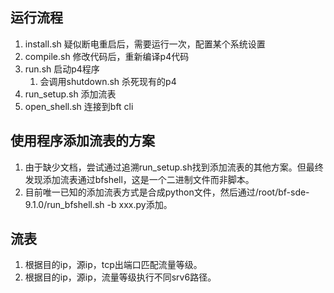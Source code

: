 ## 运行流程
1. install.sh 疑似断电重启后，需要运行一次，配置某个系统设置
2. compile.sh 修改代码后，重新编译p4代码
3. run.sh 启动p4程序
    1. 会调用shutdown.sh 杀死现有的p4
4. run_setup.sh 添加流表
5. open_shell.sh 连接到bft cli

## 使用程序添加流表的方案
1. 由于缺少文档，尝试通过追溯run_setup.sh找到添加流表的其他方案。但最终发现添加流表通过bfshell，这是一个二进制文件而非脚本。
1. 目前唯一已知的添加流表方式是合成python文件，然后通过/root/bf-sde-9.1.0/run_bfshell.sh -b xxx.py添加。

## 流表

1. 根据目的ip，源ip，tcp出端口匹配流量等级。
1. 根据目的ip，源ip，流量等级执行不同srv6路径。